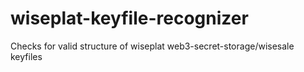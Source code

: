 # wiseplat-keyfile-recognizer
Checks for valid structure of wiseplat web3-secret-storage/wisesale keyfiles
